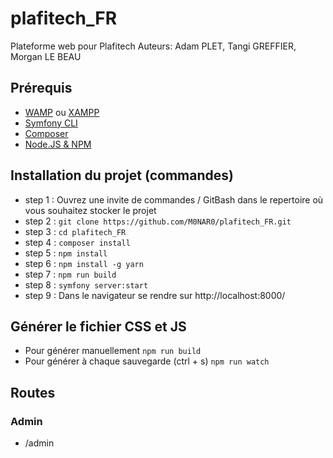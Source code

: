 # plafitech_FR
Plateforme web pour Plafitech
Auteurs: Adam PLET, Tangi GREFFIER, Morgan LE BEAU

## Prérequis
- [WAMP](https://www.wampserver.com/) ou [XAMPP](https://www.apachefriends.org/fr/index.html)
- [Symfony CLI](https://symfony.com/download)
- [Composer](https://getcomposer.org/download/)
- [Node.JS & NPM](https://nodejs.org/en/)

## Installation du projet (commandes)
- step 1 : Ouvrez une invite de commandes / GitBash dans le repertoire où vous souhaitez stocker le projet
- step 2 : ``git clone https://github.com/M0NAR0/plafitech_FR.git``
- step 3 : ``cd plafitech_FR``
- step 4 : ``composer install``
- step 5 : ``npm install``
- step 6 : ``npm install -g yarn``
- step 7 : ``npm run build``
- step 8 : ``symfony server:start``
- step 9 : Dans le navigateur se rendre sur http://localhost:8000/

## Générer le fichier CSS et JS
- Pour générer manuellement ``npm run build``
- Pour générer à chaque sauvegarde (ctrl + s) ``npm run watch``

## Routes
### Admin
- /admin
